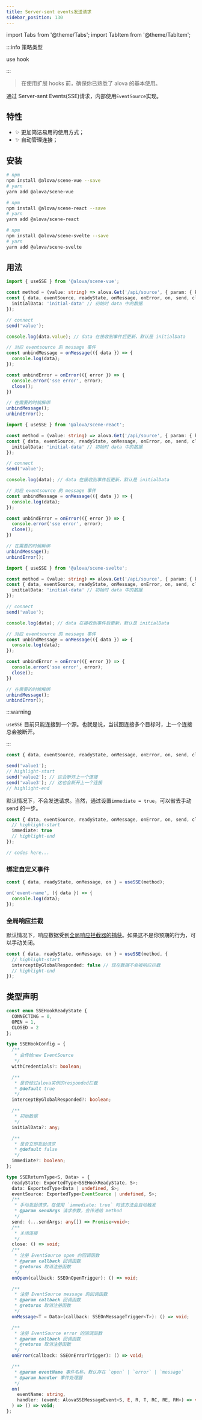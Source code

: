 ```yaml
---
title: Server-sent events发送请求
sidebar_position: 130
---
```


import Tabs from '@theme/Tabs';
import TabItem from '@theme/TabItem';

:::info 策略类型

use hook

:::

> 在使用扩展 hooks 前，确保你已熟悉了 alova 的基本使用。

通过 Server-sent Events(SSE)请求，内部使用`EventSource`实现。

## 特性

- ✨ 更加简洁易用的使用方式；
- ✨ 自动管理连接；


## 安装

<Tabs groupId="framework">
<TabItem value="1" label="vue composition">

```bash
# npm
npm install @alova/scene-vue --save
# yarn
yarn add @alova/scene-vue

```

</TabItem>
<TabItem value="2" label="react">

```bash
# npm
npm install @alova/scene-react --save
# yarn
yarn add @alova/scene-react

```

</TabItem>

<TabItem value="3" label="svelte">

```bash
# npm
npm install @alova/scene-svelte --save
# yarn
yarn add @alova/scene-svelte

```

</TabItem>
</Tabs>

## 用法

<Tabs groupId="framework">
<TabItem value="1" label="vue composition">

```typescript
import { useSSE } from '@alova/scene-vue';

const method = (value: string) => alova.Get('/api/source', { param: { key: value } });
const { data, eventSource, readyState, onMessage, onError, on, send, close } = useSSE(method, {
  initialData: 'initial-data' // 初始时 data 中的数据
});

// connect
send('value');

console.log(data.value); // data 在接收到事件后更新，默认是 initialData

// 对应 eventsource 的 message 事件
const unbindMessage = onMessage(({ data }) => {
  console.log(data);
});

const unbindError = onError(({ error }) => {
  console.error('sse error', error);
  close();
})

// 在需要的时候解绑
unbindMessage();
unbindError();
```

</TabItem>
<TabItem value="2" label="react">

```typescript
import { useSSE } from '@alova/scene-react';

const method = (value: string) => alova.Get('/api/source', { param: { key: value } });
const { data, eventSource, readyState, onMessage, onError, on, send, close } = useSSE(method, {
  initialData: 'initial-data' // 初始时 data 中的数据
});

// connect
send('value');

console.log(data); // data 在接收到事件后更新，默认是 initialData

// 对应 eventsource 的 message 事件
const unbindMessage = onMessage(({ data }) => {
  console.log(data);
});

const unbindError = onError(({ error }) => {
  console.error('sse error', error);
  close();
})

// 在需要的时候解绑
unbindMessage();
unbindError();
```

</TabItem>
<TabItem value="3" label="svelte">


```typescript
import { useSSE } from '@alova/scene-svelte';

const method = (value: string) => alova.Get('/api/source', { param: { key: value } });
const { data, eventSource, readyState, onMessage, onError, on, send, close } = useSSE(method, {
  initialData: 'initial-data' // 初始时 data 中的数据
});

// connect
send('value');

console.log(data); // data 在接收到事件后更新，默认是 initialData

// 对应 eventsource 的 message 事件
const unbindMessage = onMessage(({ data }) => {
  console.log(data);
});

const unbindError = onError(({ error }) => {
  console.error('sse error', error);
  close();
})

// 在需要的时候解绑
unbindMessage();
unbindError();
```

</TabItem>
</Tabs>

:::warning

`useSSE` 目前只能连接到一个源。也就是说，当试图连接多个目标时，上一个连接总会被断开。

:::

``` typescript
const { data, eventSource, readyState, onMessage, onError, on, send, close } = useSSE(method);

send('value1');
// highlight-start
send('value2'); // 这会断开上一个连接
send('value3'); // 这也会断开上一个连接
// highlight-end
```

默认情况下，不会发送请求。当然，通过设置`immediate = true`，可以省去手动 send 的一步。

```typescript
const { data, eventSource, readyState, onMessage, onError, on, send, close } = useSSE(method, {
  // highlight-start
  immediate: true
  // highlight-end
});

// codes here...
```

### 绑定自定义事件

```typescript
const { data, readyState, onMessage, on } = useSSE(method);

on('event-name', ({ data }) => {
  console.log(data);
});
```

### 全局响应拦截

默认情况下，响应数据受到[全局响应拦截器的捕获](/tutorial/combine-framework/response)。如果这不是你预期的行为，可以手动关闭。

```typescript
const { data, readyState, onMessage, on } = useSSE(method, {
  // highlight-start
  interceptByGlobalResponded: false // 现在数据不会被响应拦截
  // highlight-end
});
```

## 类型声明

``` typescript
const enum SSEHookReadyState {
  CONNECTING = 0,
  OPEN = 1,
  CLOSED = 2
};

type SSEHookConfig = {
  /**
   * 会传给new EventSource
   */
  withCredentials?: boolean;

  /**
   * 是否经过alova实例的responded拦截
   * @default true
   */
  interceptByGlobalResponded?: boolean;

  /**
   * 初始数据
   */
  initialData?: any;

  /**
   * 是否立即发起请求
   * @default false
   */
  immediate?: boolean;
};

type SSEReturnType<S, Data> = {
  readyState: ExportedType<SSEHookReadyState, S>;
  data: ExportedType<Data | undefined, S>;
  eventSource: ExportedType<EventSource | undefined, S>;
  /**
   * 手动发起请求。在使用 `immediate: true` 时该方法会自动触发
   * @param sendArgs 请求参数，会传递给 method
   */
  send: (...sendArgs: any[]) => Promise<void>;
  /**
   * 关闭连接
   */
  close: () => void;
  /**
   * 注册 EventSource open 的回调函数
   * @param callback 回调函数
   * @returns 取消注册函数
   */
  onOpen(callback: SSEOnOpenTrigger): () => void;

  /**
   * 注册 EventSource message 的回调函数
   * @param callback 回调函数
   * @returns 取消注册函数
   */
  onMessage<T = Data>(callback: SSEOnMessageTrigger<T>): () => void;

  /**
   * 注册 EventSource error 的回调函数
   * @param callback 回调函数
   * @returns 取消注册函数
   */
  onError(callback: SSEOnErrorTrigger): () => void;

  /**
   * @param eventName 事件名称，默认存在 `open` | `error` | `message`
   * @param handler 事件处理器
   */
  on(
    eventName: string,
    handler: (event: AlovaSSEMessageEvent<S, E, R, T, RC, RE, RH>) => void
  ) => () => void;
};
```
